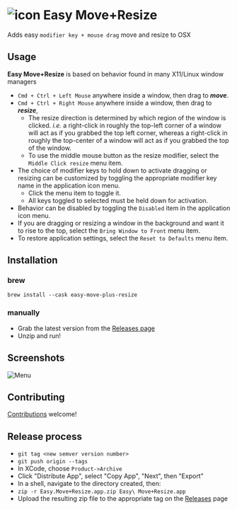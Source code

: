 # ![icon](easy-move-resize/Images.xcassets/AppIcon.appiconset/icon_32x32.png) Easy Move+Resize

Adds easy `modifier key + mouse drag` move and resize to OSX

## Usage
**Easy Move+Resize** is based on behavior found in many X11/Linux window managers

* `Cmd + Ctrl + Left Mouse` anywhere inside a window, then drag to ***move***.
* `Cmd + Ctrl + Right Mouse` anywhere inside a window, then drag to ***resize***,
    * The resize direction is determined by which region of the window is clicked.  *i.e.* a right-click in roughly the top-left corner of a window will act as if you grabbed the top left corner, whereas a right-click in roughly the top-center of a window will act as if you grabbed the top of the window.
    * To use the middle mouse button as the resize modifier, select the `Middle Click resize` menu item.
* The choice of modifier keys to hold down to activate dragging or resizing can be customized by toggling the appropriate modifier key name in the application icon menu.
    * Click the menu item to toggle it.
    * All keys toggled to selected must be held down for activation.
* Behavior can be disabled by toggling the `Disabled` item in the application icon menu.
* If you are dragging or resizing a window in the background and want it to rise to the top, select the `Bring Window to Front` menu item.
* To restore application settings, select the `Reset to Defaults` menu item.

## Installation

### brew

```
brew install --cask easy-move-plus-resize
```

### manually

* Grab the latest version from the [Releases page](https://github.com/dmarcotte/easy-move-resize/releases)
* Unzip and run!

## Screenshots
![Menu](asset-sources/doc-img/menu.png)

## Contributing
[Contributions](contributing.md) welcome!

## Release process
- `git tag <new semver version number>`
- `git push origin --tags`
- In XCode, choose `Product->Archive`
- Click "Distribute App", select "Copy App", "Next", then "Export"
- In a shell, navigate to the directory created, then:
- `zip -r Easy.Move+Resize.app.zip Easy\ Move+Resize.app`
- Upload the resulting zip file to the appropriate tag on the [Releases](https://github.com/dmarcotte/easy-move-resize/releases) page
